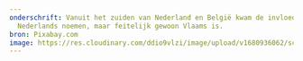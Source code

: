 ```yaml
---
onderschrift: Vanuit het zuiden van Nederland en België kwam de invloed die we
  Nederlands noemen, maar feitelijk gewoon Vlaams is.
bron: Pixabay.com
image: https://res.cloudinary.com/ddio9vlzi/image/upload/v1680936062/sciencegeek/posts/nederlands-kaart-nl-bel-1815.png
---
```

